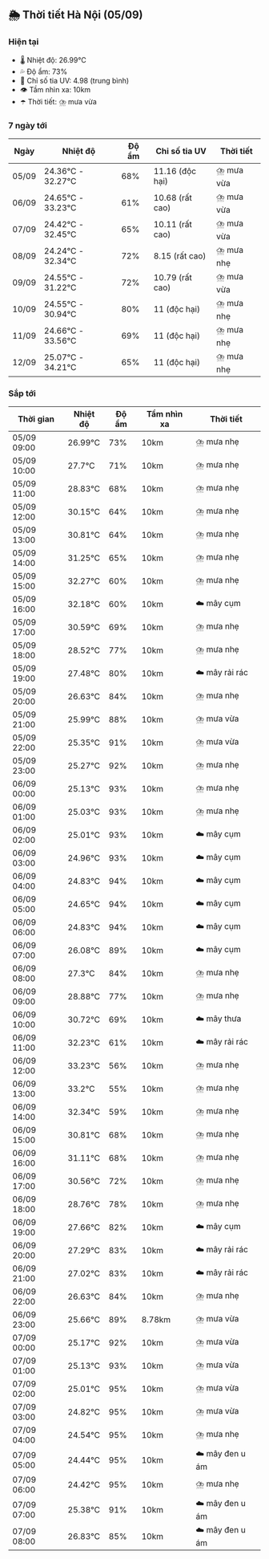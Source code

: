 ## 🌦️ Thời tiết Hà Nội (05/09)

### Hiện tại

- 🌡️ Nhiệt độ: 26.99℃
- 💦 Độ ẩm: 73%
- 🌟 Chỉ số tia UV: 4.98 (trung bình)
- 👁️ Tầm nhìn xa: 10km
- ☂️ Thời tiết: ⛈️ mưa vừa

### 7 ngày tới

| Ngày | Nhiệt độ | Độ ẩm | Chỉ số tia UV | Thời tiết |
| --- | --- | --- | --- | --- |
| 05/09 | 24.36℃ - 32.27℃ | 68% | 11.16 (độc hại) | ⛈️ mưa vừa |
| 06/09 | 24.65℃ - 33.23℃ | 61% | 10.68 (rất cao) | ⛈️ mưa vừa |
| 07/09 | 24.42℃ - 32.45℃ | 65% | 10.11 (rất cao) | ⛈️ mưa vừa |
| 08/09 | 24.24℃ - 32.34℃ | 72% | 8.15 (rất cao) | ⛈️ mưa nhẹ |
| 09/09 | 24.55℃ - 31.22℃ | 72% | 10.79 (rất cao) | ⛈️ mưa vừa |
| 10/09 | 24.55℃ - 30.94℃ | 80% | 11 (độc hại) | ⛈️ mưa nhẹ |
| 11/09 | 24.66℃ - 33.56℃ | 69% | 11 (độc hại) | ⛈️ mưa nhẹ |
| 12/09 | 25.07℃ - 34.21℃ | 65% | 11 (độc hại) | ⛈️ mưa nhẹ |

### Sắp tới

| Thời gian | Nhiệt độ | Độ ẩm | Tầm nhìn xa | Thời tiết |
| --- | --- | --- | --- | --- |
| 05/09 09:00 | 26.99℃ | 73% | 10km | ⛈️ mưa nhẹ |
| 05/09 10:00 | 27.7℃ | 71% | 10km | ⛈️ mưa nhẹ |
| 05/09 11:00 | 28.83℃ | 68% | 10km | ⛈️ mưa nhẹ |
| 05/09 12:00 | 30.15℃ | 64% | 10km | ⛈️ mưa nhẹ |
| 05/09 13:00 | 30.81℃ | 64% | 10km | ⛈️ mưa nhẹ |
| 05/09 14:00 | 31.25℃ | 65% | 10km | ⛈️ mưa nhẹ |
| 05/09 15:00 | 32.27℃ | 60% | 10km | ⛈️ mưa nhẹ |
| 05/09 16:00 | 32.18℃ | 60% | 10km | ☁️ mây cụm |
| 05/09 17:00 | 30.59℃ | 69% | 10km | ⛈️ mưa nhẹ |
| 05/09 18:00 | 28.52℃ | 77% | 10km | ⛈️ mưa nhẹ |
| 05/09 19:00 | 27.48℃ | 80% | 10km | ☁️ mây rải rác |
| 05/09 20:00 | 26.63℃ | 84% | 10km | ⛈️ mưa nhẹ |
| 05/09 21:00 | 25.99℃ | 88% | 10km | ⛈️ mưa vừa |
| 05/09 22:00 | 25.35℃ | 91% | 10km | ⛈️ mưa vừa |
| 05/09 23:00 | 25.27℃ | 92% | 10km | ⛈️ mưa nhẹ |
| 06/09 00:00 | 25.13℃ | 93% | 10km | ⛈️ mưa nhẹ |
| 06/09 01:00 | 25.03℃ | 93% | 10km | ⛈️ mưa nhẹ |
| 06/09 02:00 | 25.01℃ | 93% | 10km | ☁️ mây cụm |
| 06/09 03:00 | 24.96℃ | 93% | 10km | ☁️ mây cụm |
| 06/09 04:00 | 24.83℃ | 94% | 10km | ☁️ mây cụm |
| 06/09 05:00 | 24.65℃ | 94% | 10km | ☁️ mây cụm |
| 06/09 06:00 | 24.83℃ | 94% | 10km | ☁️ mây cụm |
| 06/09 07:00 | 26.08℃ | 89% | 10km | ☁️ mây cụm |
| 06/09 08:00 | 27.3℃ | 84% | 10km | ⛈️ mưa nhẹ |
| 06/09 09:00 | 28.88℃ | 77% | 10km | ⛈️ mưa nhẹ |
| 06/09 10:00 | 30.72℃ | 69% | 10km | ☁️ mây thưa |
| 06/09 11:00 | 32.23℃ | 61% | 10km | ☁️ mây rải rác |
| 06/09 12:00 | 33.23℃ | 56% | 10km | ⛈️ mưa nhẹ |
| 06/09 13:00 | 33.2℃ | 55% | 10km | ⛈️ mưa nhẹ |
| 06/09 14:00 | 32.34℃ | 59% | 10km | ⛈️ mưa nhẹ |
| 06/09 15:00 | 30.81℃ | 68% | 10km | ⛈️ mưa nhẹ |
| 06/09 16:00 | 31.11℃ | 68% | 10km | ⛈️ mưa nhẹ |
| 06/09 17:00 | 30.56℃ | 72% | 10km | ⛈️ mưa nhẹ |
| 06/09 18:00 | 28.76℃ | 78% | 10km | ⛈️ mưa nhẹ |
| 06/09 19:00 | 27.66℃ | 82% | 10km | ☁️ mây cụm |
| 06/09 20:00 | 27.29℃ | 83% | 10km | ☁️ mây rải rác |
| 06/09 21:00 | 27.02℃ | 83% | 10km | ☁️ mây rải rác |
| 06/09 22:00 | 26.63℃ | 84% | 10km | ⛈️ mưa nhẹ |
| 06/09 23:00 | 25.66℃ | 89% | 8.78km | ⛈️ mưa vừa |
| 07/09 00:00 | 25.17℃ | 92% | 10km | ⛈️ mưa vừa |
| 07/09 01:00 | 25.13℃ | 93% | 10km | ⛈️ mưa vừa |
| 07/09 02:00 | 25.01℃ | 95% | 10km | ⛈️ mưa vừa |
| 07/09 03:00 | 24.82℃ | 95% | 10km | ⛈️ mưa vừa |
| 07/09 04:00 | 24.54℃ | 95% | 10km | ⛈️ mưa nhẹ |
| 07/09 05:00 | 24.44℃ | 95% | 10km | ☁️ mây đen u ám |
| 07/09 06:00 | 24.42℃ | 95% | 10km | ⛈️ mưa nhẹ |
| 07/09 07:00 | 25.38℃ | 91% | 10km | ☁️ mây đen u ám |
| 07/09 08:00 | 26.83℃ | 85% | 10km | ☁️ mây đen u ám |
